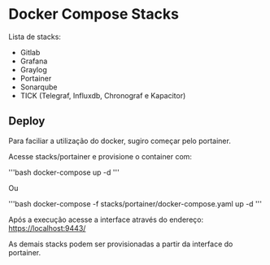# Docker Compose Stacks

Lista de stacks:

- Gitlab
- Grafana
- Graylog
- Portainer
- Sonarqube
- TICK (Telegraf, Influxdb, Chronograf e Kapacitor)

## Deploy

Para faciliar a utilização do docker, sugiro começar pelo portainer.

Acesse stacks/portainer e provisione o container com:

'''bash
    docker-compose up -d
'''

Ou

'''bash
    docker-compose -f stacks/portainer/docker-compose.yaml up -d
'''

Após a execução acesse a interface através do endereço: <https://localhost:9443/>

As demais stacks podem ser provisionadas a partir da interface do portainer.

